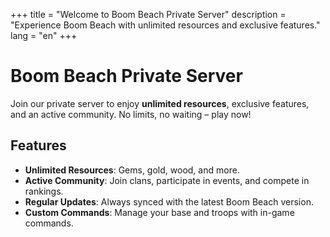 +++
title = "Welcome to Boom Beach Private Server"
description = "Experience Boom Beach with unlimited resources and exclusive features."
lang = "en"
+++
# Boom Beach Private Server

Join our private server to enjoy **unlimited resources**, exclusive features, and an active community. No limits, no waiting – play now!

## Features
- **Unlimited Resources**: Gems, gold, wood, and more.
- **Active Community**: Join clans, participate in events, and compete in rankings.
- **Regular Updates**: Always synced with the latest Boom Beach version.
- **Custom Commands**: Manage your base and troops with in-game commands.